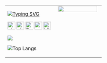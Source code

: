 <table>
<tr>
<td width="50%" valign="top">

<p align="left">
<a href="https://github.com/Digital2Slave">
	<img src="https://readme-typing-svg.demolab.com?font=Georgia&size=18&duration=2000&pause=100&multiline=true&width=500&height=100&lines=AI+Engineer;Major+in+Computer+Vision;DeepLearning+Model+Training+%7C+Deploying" alt="Typing SVG" />
</a>
</p>

<p>
<a href="https://github.com/Digital2Slave"><img src="https://komarev.com/ghpvc/?username=Digital2Slave&label=PROFILE+VIEWS&abbreviated=true&color=brightgreen&style=plastic" height="25px" alt="github follow" /></a>
<a href="https://github.com/Digital2Slave?tab=followers"><img src="https://img.shields.io/github/followers/Digital2Slave?label=Followers&style=plastic" height="25px" alt="github follow" /></a>
<a href="mailto:digital_slave@126.com"><img src="https://img.shields.io/badge/126-%23D14836.svg?&style=plastic&logo=gmail&logoColor=white" height="25px" alt="Email" /></a>
<a href="https://www.zhihu.com/people/Digital2Slave"><img src="https://img.shields.io/badge/知乎-0079FF.svg?style=plastic&logo=zhihu&logoColor=white" height="25px" alt="知乎" /></a>
<a href="https://space.bilibili.com/38040688"><img src="https://img.shields.io/badge/bilibili-0079FF.svg?style=plastic&logo=bilibili&logoColor=white" height="25px" alt="bilibili" /></a>
</p>

<img src="https://github-readme-stats.vercel.app/api?username=Digital2Slave&show_icons=true&hide_border=true&count_private=true" />

![Top Langs](https://github-readme-stats.vercel.app/api/top-langs/?username=Digital2Slave&layout=compact&theme=default)

</td>

<td width="50%" valign="top" align="center">
<img src="https://gimg2.baidu.com/image_search/src=http%3A%2F%2Fn.sinaimg.cn%2Ftranslate%2F20170909%2FzhNp-fykusey6446971.jpg&refer=http%3A%2F%2Fn.sinaimg.cn&app=2002&size=f9999,10000&q=a80&n=0&g=0n&fmt=auto?sec=1661653648&t=961693ac3cae4f894a41ac4a637beec8" width="95%" />
</td>

</tr>
</table>



<!--
| Languages | Tools | OS and Frameworks |
| ----------- | ---------- | -------------------- |
|<img alt="python" src="https://img.shields.io/badge/Python-3776AB?style=flat-square&logo=python&logoColor=white" > <br> <img alt="cplusplus" src="https://img.shields.io/badge/C%2B%2B-00599C?style=flat-square&logo=c%2B%2B&logoColor=white" > <br> <img alt="cmake" src="https://img.shields.io/badge/CMake-064F8C?style=flat-square&logo=cmake&logoColor=white" > | <img alt="git" src="https://img.shields.io/badge/Git-F05032?style=flat-square&logo=git&logoColor=white" > <br> <img alt="vscode" src="https://img.shields.io/badge/vscode-0078D4?style=flat-square&logo=visual%20studio%20code&logoColor=white" > <br> <img alt="jupyter" src="https://img.shields.io/badge/Jupyter-F37626.svg?&style=flat-square&logo=Jupyter&logoColor=white" > | <img alt="linux" src="https://img.shields.io/badge/Linux-FCC624?style=flat-square&logo=linux&logoColor=black" > <br> <img alt="pytorch" src="https://img.shields.io/badge/Pytorch-facebook-orange" > <br> <img alt="tensorflow" src="https://img.shields.io/badge/tensorflow-goolge-yellow" >|
-->

<!--
### :wave: Nice to meet you！  

This is Digital2Slave, programmer based in Guangdong, China. 

- 😄 My name is Digital2Slave.
- 🌱 I’m currently learning how to enjoy life and work.
- 📫 How to reach me: [digital_slave@126.com](digital_slave@126.com)
- ⚡ Fun fact: mobile games, animations, movies and reading.
-->

<!-- 
### Code languages

<p align="left">
  <img alt="python" src="https://img.shields.io/badge/Python-3776AB?style=flat-square&logo=python&logoColor=white" >
  <img alt="cplusplus" src="https://img.shields.io/badge/C%2B%2B-00599C?style=flat-square&logo=c%2B%2B&logoColor=white" >
  <img alt="cuda" src="https://img.shields.io/badge/CUDA-00599C?style=flat-square&logo=c%2B%2B&logoColor=white" >
  <img alt="java" src="https://img.shields.io/badge/Java-00599C?style=flat-square&logo=Java&logoColor=white" >
  <img alt="html" src="https://img.shields.io/badge/HTML-239120?style=flat-square&logo=html5&logoColor=white" >
  <img alt="JavaScript" src="https://img.shields.io/badge/JavaScript-239120?style=flat-square&logo=JavaScript&logoColor=white" >
  <img alt="cmake" src="https://img.shields.io/badge/CMake-064F8C?style=flat-square&logo=cmake&logoColor=white" >
</p>

### Code tools

<p align="left">
  <img alt="git" src="https://img.shields.io/badge/Git-F05032?style=flat-square&logo=git&logoColor=white" >
  <img alt="vscode" src="https://img.shields.io/badge/vscode-0078D4?style=flat-square&logo=visual%20studio%20code&logoColor=white" >
  <img alt="jupyter" src="https://img.shields.io/badge/Jupyter-F37626.svg?&style=flat-square&logo=Jupyter&logoColor=white" >
  <img alt="pycharm" src="https://img.shields.io/badge/pycharm-0078D4?style=flat-square&logo=pycharm&logoColor=white" >
  <img alt="clion" src="https://img.shields.io/badge/clion-0078D4?style=flat-square&logo=clion&logoColor=white" >
  <img alt="github" src="https://img.shields.io/badge/GitHub-100000?style=flat-square&logo=github&logoColor=white" >
  <img alt="github-actions" src="https://img.shields.io/badge/GH_Actions-2088FF?style=flat-square&logo=github-actions&logoColor=white" >
  <img alt="latex" src="https://img.shields.io/badge/LaTeX-47A141?style=flat-square&logo=LaTeX&logoColor=white" >
  <img alt="visualstudio" src="https://img.shields.io/badge/visualstudio-0078D4?style=flat-square&logo=visualstudio&logoColor=white" >
</p>

### OS and Frameworks

<p align="left">
  <img alt="linux" src="https://img.shields.io/badge/Linux-FCC624?style=flat-square&logo=linux&logoColor=black" >
  <img alt="macOS" src="https://img.shields.io/badge/macOS-000000?style=flat-square&logo=apple&logoColor=white">
  <img alt="windows" src="https://img.shields.io/badge/windows-FCC624?style=flat-square&logo=windows&logoColor=black" >
  <img alt="pytorch" src="https://img.shields.io/badge/Pytorch-facebook-orange" >
  <img alt="tensorflow" src="https://img.shields.io/badge/tensorflow-goolge-yellow" >  
  <img alt="oneflow" src="https://img.shields.io/badge/OneFlow-EE4C2C?style=flat-square&logo=OneFlow&logoColor=white" >
  <img alt="numpy" src="https://img.shields.io/badge/Numpy-777BB4?style=flat-square&logo=numpy&logoColor=white" >
  <img alt="ubuntu" src="https://img.shields.io/badge/Ubuntu-E95420?style=flat-square&logo=ubuntu&logoColor=white" >
  <img alt="redmi" src="https://img.shields.io/badge/RedMi-%23FF0000.svg?style=flat-square&logo=redmi&logoColor=white">
</p> -->

